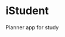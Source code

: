 <p align="center">
  <img src="https://user-images.githubusercontent.com/52314985/147781002-c3a9a1b0-3aa3-4f8c-930b-454072f60605.png" alt="" />
</p>

# iStudent

Planner app for study
